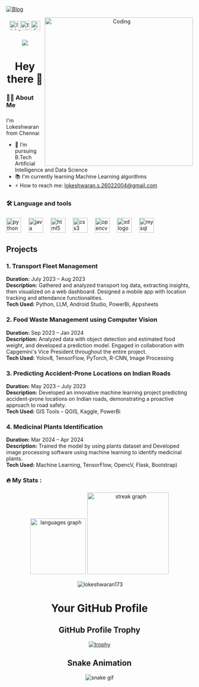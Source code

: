 [![Blog](https://img.shields.io/badge/-Lokeshwaran173-black?style=flat&logo=github&labelColor=black)](https://github.com/lokeshwaran173)
<div align="center">
  
<img align="right" alt="Coding" width="400" src="https://raw.githubusercontent.com/TheDudeThatCode/TheDudeThatCode/master/Assets/Developer.gif">

  
</div>

###

<div align="center">
  <a href="https://www.linkedin.com/in/lokeshwaran-s-906a58230/" target="_blank">
    <img src="https://img.shields.io/static/v1?message=LinkedIn&logo=linkedin&label=&color=0077B5&logoColor=white&labelColor=&style=for-the-badge" height="25" alt="linkedin logo"  />
  </a>
  <img src="https://img.shields.io/static/v1?message=Twitter&logo=twitter&label=&color=1DA1F2&logoColor=white&labelColor=&style=for-the-badge" height="25" alt="twitter logo"  />
  <a href="https://discord.com/channels/@me" target="_blank">
    <img src="https://img.shields.io/static/v1?message=Discord&logo=discord&label=&color=7289DA&logoColor=white&labelColor=&style=for-the-badge" height="25" alt="discord logo"  />
  </a>
</div>

###

<div align="center">
  <img src="https://visitor-badge.laobi.icu/badge?page_id=lokeshwaran173.lokeshwaran173&"  />
</div>

###

<h1 align="center">Hey there 👋</h1>

###

<h3 align="left">👩‍💻  About Me</h3>

###


<p align="left"> I'm Lokeshwaran from Chennai</p>

- 🔭 I’m pursuing B.Tech Artificial Intelligence and Data Science
- 📚 I'm currently learning Machine Learning algorithms
- ⚡ How to reach me: lokeshwaran.s.26022004@gmail.com


###

<h3 align="left">🛠 Language and tools</h3>

###

<div align="left">
  <img src="https://cdn.jsdelivr.net/gh/devicons/devicon/icons/python/python-original.svg" height="40" alt="python logo"  />
  <img width="12" />
  <img src="https://cdn.jsdelivr.net/gh/devicons/devicon/icons/java/java-original.svg" height="40" alt="java logo"  />
  <img width="12" />
  <img src="https://cdn.jsdelivr.net/gh/devicons/devicon/icons/html5/html5-original.svg" height="40" alt="html5 logo"  />
  <img width="12" />
  <img src="https://cdn.jsdelivr.net/gh/devicons/devicon/icons/css3/css3-original.svg" height="40" alt="css3 logo"  />
  <img width="12" />
  <img src="https://cdn.jsdelivr.net/gh/devicons/devicon/icons/opencv/opencv-original.svg" height="40" alt="opencv logo"  />
  <img width="12" />
  <img src="https://cdn.jsdelivr.net/gh/devicons/devicon/icons/xd/xd-plain.svg" height="40" alt="xd logo"  />
  <img width="12" />
  <img src="https://cdn.jsdelivr.net/gh/devicons/devicon/icons/mysql/mysql-original.svg" height="40" alt="mysql logo"  />
</div>

## Projects

### 1. Transport Fleet Management
**Duration:** July 2023 – Aug 2023  
**Description:** Gathered and analyzed transport log data, extracting insights, then visualized on a web dashboard. Designed a mobile app with location tracking and attendance functionalities.  
**Tech Used:** Python, LLM, Android Studio, PowerBi, Appsheets

### 2. Food Waste Management using Computer Vision
**Duration:** Sep 2023 – Jan 2024  
**Description:** Analyzed data with object detection and estimated food weight, and developed a prediction model. Engaged in collaboration with Capgemini's Vice President throughout the entire project.  
**Tech Used:** Yolov8, TensorFlow, PyTorch, R-CNN, Image Processing

### 3. Predicting Accident-Prone Locations on Indian Roads
**Duration:** May 2023 – July 2023  
**Description:** Developed an innovative machine learning project predicting accident-prone locations on Indian roads, demonstrating a proactive approach to road safety.  
**Tech Used:** GIS Tools – QGIS, Kaggle, PowerBi

### 4.  Medicinal Plants Identification
**Duration:** Mar 2024 – Apr 2024  
**Description:** Trained the model by using plants dataset and Developed image processing software using machine learning to identify medicinal plants.  
**Tech Used:** Machine Learning, TensorFlow, OpencV, Flask, Bootstrap)

###

<h3 align="left">🔥   My Stats :</h3>

###

<div align="center">
  <img src="https://github-readme-stats.vercel.app/api/top-langs?username=lokeshwaran173&locale=en&hide_title=false&layout=compact&card_width=320&langs_count=5&theme=dracula&hide_border=false&order=2" height="150" alt="languages graph"  />
  <img src="https://streak-stats.demolab.com?user=lokeshwaran173&locale=en&mode=daily&theme=dark&hide_border=false&border_radius=5&order=3" height="220" alt="streak graph"  />
  <p>&nbsp;<img align="center" src="https://github-readme-stats.vercel.app/api?username=lokeshwaran173&show_icons=true&locale=en&theme=tokyonight" alt="lokeshwaran173" /></p>


# Your GitHub Profile

## GitHub Profile Trophy

[![trophy](https://github-profile-trophy.vercel.app/?username=lokeshwaran173)](https://github.com/ryo-ma/github-profile-trophy)

## Snake Animation

![snake gif](https://github.com/lokeshwaran173/lokeshwaran173/raw/output/github-contribution-grid-snake.gif)

###
